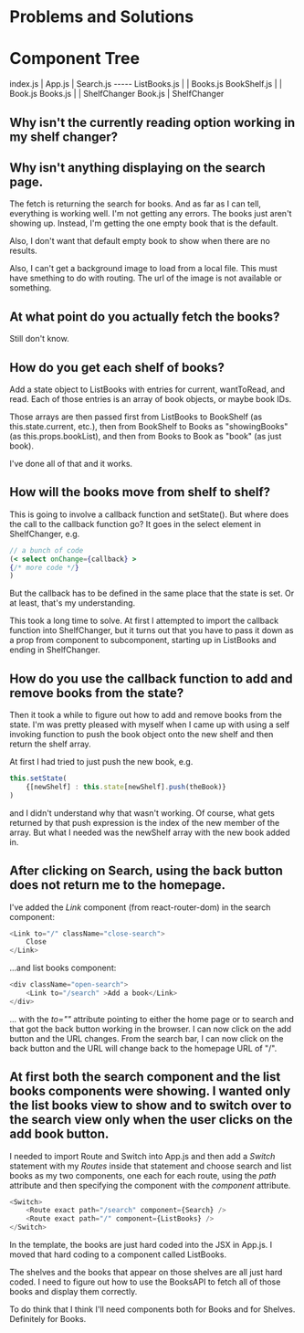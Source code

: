 # Problems and Solutions

# Component Tree

index.js
|
App.js
|
Search.js ----- ListBooks.js
|               |
Books.js        BookShelf.js
|               |
Book.js         Books.js
|               |
ShelfChanger    Book.js
                |
                ShelfChanger

## Why isn't the currently reading option working in my shelf changer?

## Why isn't anything displaying on the search page. 

The fetch is returning the search for books. And as far as I can tell, everything is working well. I'm not getting any errors. The books just aren't showing up. Instead, I'm getting the one empty book that is the default.

Also, I don't want that default empty book to show when there are no results.

Also, I can't get a background image to load from a local file. This must have smething to do with routing. The url of the image is not available or something. 

## At what point do you actually fetch the books?

Still don't know.

## How do you get each shelf of books? 

Add a state object to ListBooks with entries for current, wantToRead, and read. Each of those entries is an array of book objects, or maybe book IDs. 

Those arrays are then passed first from ListBooks to BookShelf (as this.state.current, etc.), then from BookShelf to Books as "showingBooks" (as this.props.bookList), and then from Books to Book as "book" (as just book).

I've done all of that and it works. 

## How will the books move from shelf to shelf?

This is going to involve a callback function and setState(). But where does the call to the callback function go? It goes in the select element in ShelfChanger, e.g.

```jsx
// a bunch of code
(< select onChange={callback} >
{/* more code */}
)
```
But the callback has to be defined in the same place that the state is set. Or at least, that's my understanding. 

This took a long time to solve. At first I attempted to import the callback function into ShelfChanger, but it turns out that you have to pass it down as a prop from component to subcomponent, starting up in ListBooks and ending in ShelfChanger. 

## How do you use the callback function to add and remove books from the state?

Then it took a while to figure out how to add and remove books from the state. I'm was pretty pleased with myself when I came up with using a self invoking function to push the book object onto the new shelf and then return the shelf array.

At first I had tried to just push the new book, e.g.

```jsx
this.setState(
    {[newShelf] : this.state[newShelf].push(theBook)}
)
```
and I didn't understand why that wasn't working. Of course, what gets returned by that push expression is the index of the new member of the array. But what I needed was the newShelf array with the new book added in. 

## After clicking on Search, using the back button does not return me to the homepage.

I've added the *Link* component (from react-router-dom) in the search component:

```js
<Link to="/" className="close-search">
	Close
</Link>
```

...and list books component:

```js
<div className="open-search">
    <Link to="/search" >Add a book</Link>
</div>
```

... with the *to=""* attribute pointing to either the home page or to search and that got the back button working in the browser. I can now click on the add button and the URL changes. From the search bar, I can now click on the back button and the URL will change back to the homepage URL of "/". 

## At first both the search component and the list books components were showing. I wanted only the list books view to show and to switch over to the search view only when the user clicks on the add book button.

I needed to import Route and Switch into App.js and then add a *Switch* statement with my *Routes* inside that statement and choose search and list books as my two components, one each for each route, using the *path* attribute and then specifying the component with the *component* attribute.

```js
<Switch>
    <Route exact path="/search" component={Search} />
    <Route exact path="/" component={ListBooks} />
</Switch>
```

In the template, the books are just hard coded into the JSX in App.js. I moved that hard coding to a component called ListBooks. 

The shelves and the books that appear on those shelves are all just hard coded. I need to figure out how to use the BooksAPI to fetch all of those books and display them correctly.

To do think that I think I'll need components both for Books and for Shelves. Definitely for Books.


